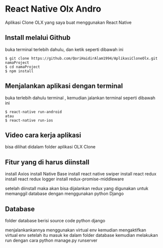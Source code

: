 # React Native Olx Andro

Aplikasi Clone OLX yang saya buat menggunakan React Native 

## Install melalui Github

buka terminal terlebih dahulu, dan ketik seperti dibawah ini
```
$ git clone https://github.com/QoriHaidirAlam1994/AplikasiCloneOlx.git namaProject
$ cd namaProject
$ npm install
```

## Menjalankan aplikasi dengan terminal

buka terlebih dahulu terminal , kemudian jalankan terminal seperti dibawah ini
```
$ react-native run-android
atau
$ react-native run-ios
```

## Video cara kerja aplikasi

bisa dilihat didalam folder aplikasi OLX Clone

## Fitur yang di harus diinstall

install Axios
install Native Base
install react native swiper
install react redux
install react redux logger
install redux-promise-middleware

setelah diinstall maka akan bisa dijalankan redux yang digunakan untuk memanggil database dengan menggunakan python Django

## Database

folder database berisi source code python django

menjalankankannya menggunakan virtual env
kemudian mengaktifkan virtual env
setelah itu masuk ke dalam folder database
kemudian melakukan run dengan cara python manage.py runserver



